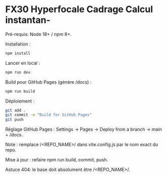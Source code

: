 # FX30 Hyperfocale Cadrage Calcul instantan-

Pré-requis: Node 18+ / npm 8+.

Installation :

```bash
npm install
```

Lancer en local :

```bash
npm run dev
```

Build pour GitHub Pages (génère /docs) :

```bash
npm run build
```

Déploiement :

```bash
git add .
git commit -m "Build for GitHub Pages"
git push
```

Réglage GitHub Pages : Settings → Pages → Deploy from a branch → main + /docs.

Note : remplace /<REPO_NAME>/ dans vite.config.js par le nom exact du repo.

Mise à jour : refaire npm run build, commit, push.

Astuce 404: le base doit absolument être /<REPO_NAME>/.
